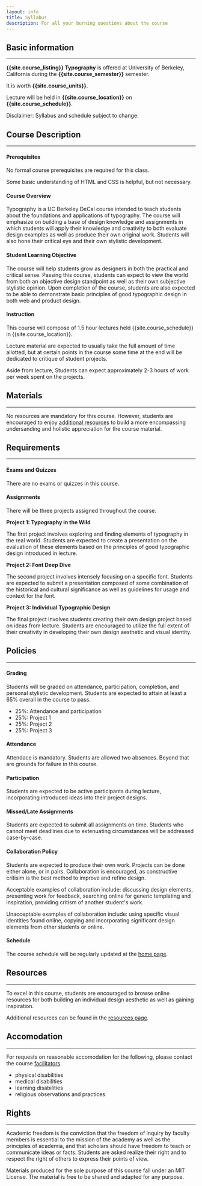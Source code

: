 ```yaml
---
layout: info
title: Syllabus
description: For all your burning questions about the course
---
```


## Basic information
___

**{{site.course_listing}} Typography** is offered at University of Berkeley, California during the **{{site.course_semester}}** semester.

It is worth **{{site.course_units}}**.

Lecture will be held in **{{site.course_location}}** on **{{site.course_schedule}}**.

Disclaimer: Syllabus and schedule subject to change.

## Course Description
___

#### Prerequisites

No formal course prerequisites are required for this class.

Some basic understanding of HTML and CSS is helpful, but not necessary.

#### Course Overview

Typography is a UC Berkeley DeCal course intended to teach students about the foundations and applications of typography. The course will emphasize on building a base of design knowledge and assignments in which students will apply their knowledge and creativity to both evaluate design examples as well as produce their own original work. Students will also hone their critical eye and their own stylistic development.

#### Student Learning Objective

The course will help students grow as designers in both the practical and critical sense. Passing this course, students can expect to view the world from both an objective design standpoint as well as their own subjective stylistic opinion. Upon completion of the course, students are also expected to be able to demonstrate basic principles of good typographic design in both web and product design.

#### Instruction

This course will compose of 1.5 hour lectures held {{site.course_schedule}} in {{site.course_location}}.

Lecture material are expected to usually take the full amount of time allotted, but at certain points in the course some time at the end will be dedicated to critique of student projects.

Aside from lecture, Students can expect approximately 2-3 hours of work per week spent on the projects.

## Materials
___

No resources are mandatory for this course. However, students are encouraged to enjoy [additional resources](/resources) to build a more encompassing undersanding and holistic appreciation for the course material.

## Requirements
___

#### Exams and Quizzes

There are no exams or quizzes in this course.

#### Assignments

There will be three projects assigned throughout the course.

**Project 1: Typography in the Wild**

The first project involves exploring and finding elements of typography in the real world. Students are expected to create a presentation on the evaluation of these elements based on the principles of good typographic design introduced in lecture.

**Project 2: Font Deep Dive**

The second project involves intensely focusing on a specific font. Students are expected to submit a presentation composed of some combination of the historical and cultural significance as well as guidelines for usage and context for the font.

**Project 3: Individual Typographic Design**

The final project involves students creating their own design project based on ideas from lecture. Students are encouraged to utilize the full extent of their creativity in developing their own design aesthetic and visual identity.

## Policies
___

#### Grading

Students will be graded on attendance, participation, completion, and personal stylistic development. Students are expected to attain at least a 65% overall in the course to pass.

* 25%: Attendance and participation
* 25%: Project 1
* 25%: Project 2
* 25%: Project 3

#### Attendance

Attendace is mandatory. Students are allowed two absences. Beyond that are grounds for failure in this course.

#### Participation

Students are expected to be active participants during lecture, incorporating introduced ideas into their project designs.

#### Missed/Late Assignments

Students are expected to submit all assignments on time. Students who cannot meet deadlines due to extenuating circumstances will be addressed case-by-case.

#### Collaboration Policy

Students are expected to produce their own work. Projects can be done either alone, or in pairs. Collaboration is encouraged, as constructive critisim is the best method to improve and refine design.

Acceptable examples of collaboration include: discussing design elements, presenting work for feedback, searching online for generic templating and inspiration, providing critism of another student's work.

Unacceptable examples of collaboration include: using specific visual identities found online, copying and incorporating significant design elements from other students or online.

#### Schedule

The course schedule will be regularly updated at the [home page](/).

## Resources
___

To excel in this course, students are encouraged to browse online resources for both building an individual design aesthetic as well as gaining inspiration.

Additional resources can be found in the [resources page](/resources).

## Accomodation
___

For requests on reasonable accomodation for the following, please contact the course [facilitators](/contact).

* physical disabilities
* medical disabilities
* learning disabilities
* religious observations and practices

## Rights
___

Academic freedom is the conviction that the freedom of inquiry by faculty members is essential to the mission of the academy as well as the principles of academia, and that scholars should have freedom to teach or communicate ideas or facts. Students are asked realize their right and to respect the right of others to express their points of view.

Materials produced for the sole purpose of this course fall under an MIT License. The material is free to be shared and adapted for any purpose.